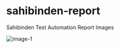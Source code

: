 # sahibinden-report

Sahibinden Test Automation Report Images

![image-1](https://drive.google.com/uc?export=view&id=1h0L2VdDpPfoErkT7FT0Z7uOFtrJOKDQH)
